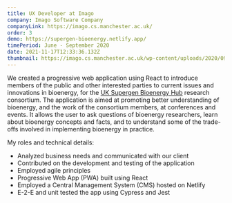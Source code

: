 ```yaml
---
title: UX Developer at Imago
company: Imago Software Company
companyLink: https://imago.cs.manchester.ac.uk/
order: 3
demo: https://supergen-bioenergy.netlify.app/
timePeriod: June - September 2020
date: 2021-11-17T12:33:36.132Z
thumbnail: https://imago.cs.manchester.ac.uk/wp-content/uploads/2020/09/imago-mini-logo.png
---
```

We created a progressive web application using React to introduce members of the public and other interested parties to current issues and innovations in bioenergy, for the [UK Supergen Bioenergy Hub](https://www.supergen-bioenergy.net/) research consortium. The application is aimed at promoting better understanding of bioenergy, and the work of the consortium members, at conferences and events. It allows the user to ask questions of bioenergy researchers, learn about bioenergy concepts and facts, and to understand some of the trade-offs involved in implementing bioenergy in practice.

My roles and technical details:

* Analyzed business needs and communicated with our client
* Contributed on the development and testing of the application
* Employed agile principles
* Progressive Web App (PWA) built using React
* Employed a Central Management System (CMS) hosted on Netlify
* E-2-E and unit tested the app using Cypress and Jest